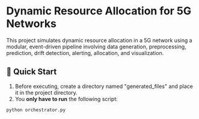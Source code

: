 # Dynamic Resource Allocation for 5G Networks

This project simulates dynamic resource allocation in a 5G network using a modular, event-driven pipeline involving data generation, preprocessing, prediction, drift detection, alerting, allocation, and visualization.

## 🚀 Quick Start

1. Before executing, create a directory named "generated_files" and place it in the project directory.
2. You **only have to run** the following script:

```bash
python orchestrator.py

